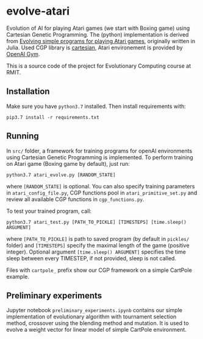 # evolve-atari
Evolution of AI for playing Atari games (we start with Boxing game) using Cartesian Genetic Programming. The (python) implementation is derived from [Evolving simple programs for playing Atari games](https://arxiv.org/abs/1806.05695), originally written in Julia. Used CGP library is [cartesian](https://github.com/ohjeah/cartesian), Atari environement is provided by [OpenAI Gym](https://gym.openai.com/).

This is a source code of the project for Evolutionary Computing course at RMIT.

## Installation
Make sure you have `python3.7` installed. Then install requirements with:

`pip3.7 install -r requirements.txt`

## Running

In `src/` folder, a framework for training programs for openAI environments using Cartesian Genetic Programming is implemented. To perform training on Atari game (Boxing game by default), just run:

`python3.7 atari_evolve.py [RANDOM_STATE]`

where `[RANDOM_STATE]` is optional. You can also specify training parameters in `atari_config_file.py`, CGP functions pool in `atari_primitive_set.py` and review all available CGP functions in `cgp_functions.py`.

To test your trained program, call:

`python3.7 atari_test.py [PATH_TO_PICKLE] [TIMESTEPS] [time.sleep() ARGUMENT]`

where `[PATH_TO_PICKLE]` is path to saved program (by default in `pickles/` folder) and `[TIMESTEPS]` specify the maximal length of the game (positive integer). Optional argument `[time.sleep() ARGUMENT]` specifies the time sleep between every TIMESTEP, if not provided, sleep is not called.

Files with `cartpole_` prefix show our CGP framework on a simple CartPole example.

## Preliminary experiments
Jupyter notebook `preliminary_experiments.ipynb` contains our simple implementation of evolutionary algorithm with tournament selection method, crossover using the blending method and mutation. It is used to evolve a weight vector for linear model of simple CartPole environment.

